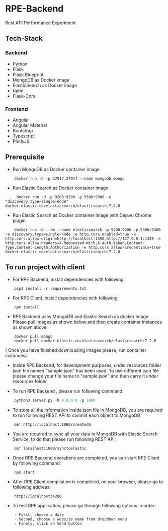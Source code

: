 # RPE-Backend
Rest API Performance Experiment

## Tech-Stack

### Backend
- Python
- Flask
- Flask Blueprint
- MongoDB as Docker image
- ElasticSearch as Docker image
- tqdm
- Flask-Cors

### Frontend
- Angular
- Angular Material
- Bootstrap
- Typescript
- PlotlyJS

## Prerequisite

- Run MongoDB as Docker container image
```
    docker run -d -p 27017:27017 --name mongodb mongo
```

- Run Elastic Search as Docker container image
```
     docker run -d -p 9200:9200 -p 9300:9300 -e "discovery.type=single-node" docker.elastic.co/elasticsearch/elasticsearch:7.2.0
```

- Run Elastic Search as Docker container image with Dejavu Chrome plugin
```
    docker run -d --rm --name elasticsearch -p 9200:9200 -p 9300:9300 -e discovery.type=single-node -e http.cors.enabled=true -e http.cors.allow-origin=http://localhost:1358,http://127.0.0.1:1358 -e http.cors.allow-headers=X-Requested-With,X-Auth-Token,Content-Type,Content-Length,Authorization -e http.cors.allow-credentials=true docker.elastic.co/elasticsearch/elasticsearch:7.2.0
```


## To run project with client

- For RPE Backend, install dependencies with following:

```python
    pip3 install -r requirements.txt
```

- For RPE Client, install dependencies with following:

``` 
    npm install
```

- RPE Backend uses MongoDB and Elastic Search as docker image. Please pull images as shown below
and then create container instances as shown above:

```
    docker pull mongo
    docker pull docker.elastic.co/elasticsearch/elasticsearch:7.2.0
```

( Once you have finished downloading images please, run container instances)

- Inside RPE Backend, for development purposes, under resources folder json file named "sample.json"
has been used. To use different json file please change your file name to "sample.json" and then
carry it under resources folder.

- To run RPE Backend , please run following command:

```python
    python3 server.py -h 0.0.0.0 -p 1080
```

- To store all the information inside json file in MongoDB, you are required to run following REST API
to commit each object to MongoDB

```
    GET http://localhost:1080/createdb
```

- You are required to sync all your data in MongoDB with Elastic Search Service, to do that
please run following REST API: 

```
    GET localhost:1080/synctoelastic
```

- Once RPE Backend operations are completed, you can start RPE Client by following command:

```
    npm start
```

- After RPE Client compilation is completed, on your browser, please go to following address:

```
    http://localhost:4200
```

- To test RPE application, please go through following options in order:
```
    - First, choose a date 
    - Second, choose a website name from dropdown menu
    - Finaly, click on Send button
```